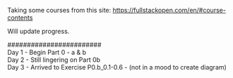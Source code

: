 Taking some courses from this site:  https://fullstackopen.com/en/#course-contents  

Will update progress.  

########################  
Day 1 - Begin Part 0 - a & b  
Day 2 - Still lingering on Part 0b  
Day 3 - Arrived to Exercise P0.b_0.1-0.6 - (not in a mood to create diagram) 

